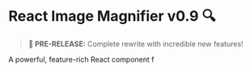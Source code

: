 # React Image Magnifier v0.9 🔍

> **🚀 PRE-RELEASE:** Complete rewrite with incredible new features!

A powerful, feature-rich React component f